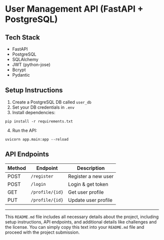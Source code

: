 # User Management API (FastAPI + PostgreSQL)

##  Tech Stack
- FastAPI
- PostgreSQL
- SQLAlchemy
- JWT (python-jose)
- Bcrypt
- Pydantic

##  Setup Instructions

1. Create a PostgreSQL DB called `user_db`
2. Set your DB credentials in `.env`
3. Install dependencies:
```
pip install -r requirements.txt
```
4. Run the API:
```
uvicorn app.main:app --reload
```

##  API Endpoints


| Method | Endpoint         | Description         |
|--------|------------------|---------------------|
| POST   | `/register`      | Register a new user |
| POST   | `/login`         | Login & get token   |
| GET    | `/profile/{id}`  | Get user profile    |
| PUT    | `/profile/{id}`  | Update user profile |


---

This `README.md` file includes all necessary details about the project, including setup instructions, API endpoints, and additional details like challenges and the license. You can simply copy this text into your `README.md` file and proceed with the project submission.


